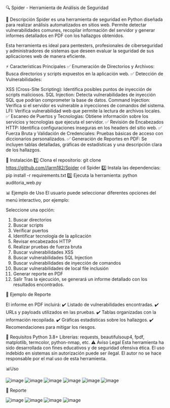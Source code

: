 🔍 Spider - Herramienta de Análisis de Seguridad

📌 Descripción
Spider es una herramienta de seguridad en Python diseñada para realizar análisis automatizados en sitios web. Permite detectar vulnerabilidades comunes, recopilar información del servidor y generar informes detallados en PDF con los hallazgos obtenidos.

Esta herramienta es ideal para pentesters, profesionales de ciberseguridad y administradores de sistemas que deseen evaluar la seguridad de sus aplicaciones web de manera eficiente.

⚡ Características Principales
✅ Enumeración de Directorios y Archivos: Busca directorios y scripts expuestos en la aplicación web.
✅ Detección de Vulnerabilidades:

XSS (Cross-Site Scripting): Identifica posibles puntos de inyección de scripts maliciosos.
SQL Injection: Detecta vulnerabilidades de inyección SQL que podrían comprometer la base de datos.
Command Injection: Verifica si el servidor es vulnerable a inyecciones de comandos del sistema.
LFI: Verifica vulnerabilidad web que permite la lectura de archivos locales. 
✅ Escaneo de Puertos y Tecnologías: Obtiene información sobre los servicios y tecnologías que ejecuta el servidor.
✅ Revisión de Encabezados HTTP: Identifica configuraciones inseguras en los headers del sitio web.
✅ Fuerza Bruta y Validación de Credenciales: Pruebas básicas de acceso con diccionarios personalizados.
✅ Generación de Reportes en PDF: Se incluyen tablas detalladas, gráficas de estadísticas y una descripción clara de los hallazgos.


🚀 Instalación
1️⃣ Clona el repositorio:
git clone https://github.com//larm182/Spider
cd Spider
2️⃣ Instala las dependencias:
pip install -r requirements.txt
3️⃣ Ejecuta la herramienta:
python auditoria_web.py

📊 Ejemplo de Uso
El usuario puede seleccionar diferentes opciones del menú interactivo, por ejemplo:

Seleccione una opción:

1. Buscar directorios
2. Buscar scripts
3. Verificar puertos
4. Identificar tecnología de la aplicación
5. Revisar encabezados HTTP
6. Realizar pruebas de fuerza bruta
7. Buscar vulnerabilidades XSS
8. Buscar vulnerabilidades SQL Injection
9. Buscar vulnerabilidades de inyección de comandos
10. Buscar vulnerabilidades de local file inclusión
11. Generar reporte en PDF
12. Salir
Tras la ejecución, se generará un informe detallado con los resultados encontrados.

📄 Ejemplo de Reporte

El informe en PDF incluirá:
✔️ Listado de vulnerabilidades encontradas.
✔️ URLs y payloads utilizados en las pruebas.
✔️ Tablas organizadas con la información recopilada.
✔️ Gráficas estadísticas sobre los hallazgos.
✔️ Recomendaciones para mitigar los riesgos.

📌 Requisitos
Python 3.8+
Librerías: requests, beautifulsoup4, fpdf, matplotlib, termcolor, python-nmap, etc.
⚠️ Aviso Legal
Esta herramienta ha sido desarrollada con fines educativos y de seguridad ofensiva ética. El uso indebido en sistemas sin autorización puede ser ilegal. El autor no se hace responsable por el mal uso de esta herramienta.

📊Uso

![image](https://github.com/user-attachments/assets/4a8359c2-559d-4c45-9c43-6fe0a56bb4ef)
![image](https://github.com/user-attachments/assets/759ac103-f97f-4469-9a5b-62e66fcd31ad)
![image](https://github.com/user-attachments/assets/bf220c64-c658-4c89-a59a-fd6a82ff12e2)
![image](https://github.com/user-attachments/assets/edfcc13e-e8f0-4c19-941f-8453c03156cd)
![image](https://github.com/user-attachments/assets/18eeb797-03d7-44ee-933b-ed9fbb3159fc)
![image](https://github.com/user-attachments/assets/20412618-5888-4038-b7b5-e74cf7255432)

📌 Reporte

![image](https://github.com/user-attachments/assets/83507149-ef3d-47b2-8b2c-af9092250c14)
![image](https://github.com/user-attachments/assets/827a374c-5f09-4b31-b335-f0f05aafa8c0)
![image](https://github.com/user-attachments/assets/f677845e-7a0e-4f59-9d42-79a8baa61572)
![image](https://github.com/user-attachments/assets/66c4605f-80f1-4808-9294-456514e872e4)










